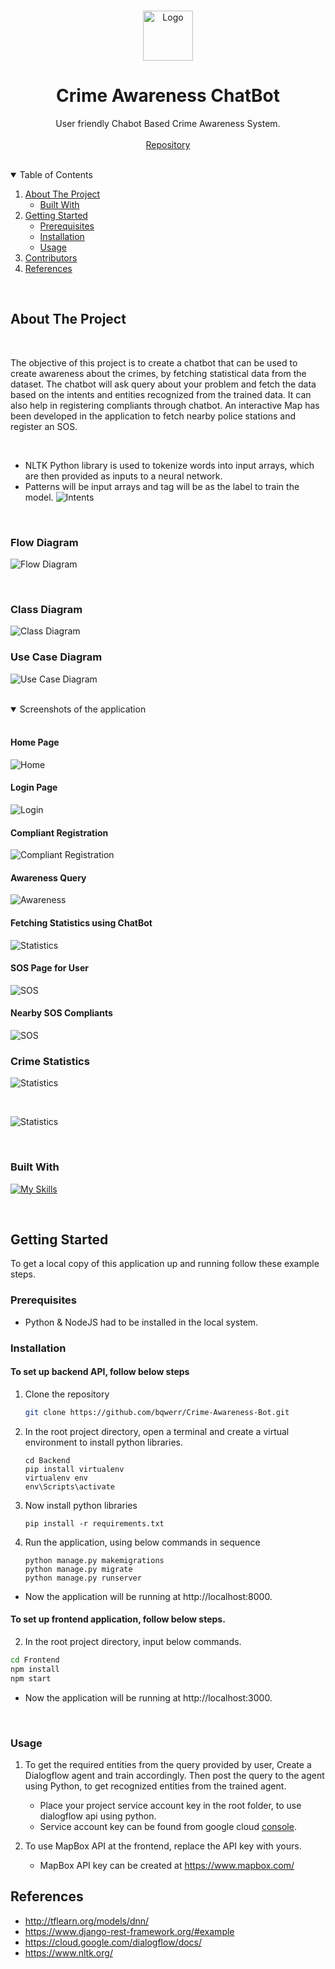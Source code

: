 
<a name="readme-top"></a>


<!-- PROJECT LOGO -->
<br />
<div align="center">
  <a>
    <img src="media/logo.png" alt="Logo" width="80" height="80">
  </a>

<br />
<h1 align="center">Crime Awareness ChatBot</h1>

  
  

  <p align="center">
    User friendly Chabot Based Crime Awareness System.
    <br />
    <br/>
    <a href="https://github.com/bqwerr/Crime-Awareness-Bot">Repository</a>
    <!-- · <a href="https://bqwerr.github.io">Explore the docs</a> -->
  </p>
</div>

<br />

<!-- TABLE OF CONTENTS -->
<details open>
  <summary>Table of Contents</summary>
  <ol>
    <li>
      <a href="#about-the-project">About The Project</a>
      <ul>
        <li><a href="#built-with">Built With</a></li>
      </ul>
    </li>
    <li>
      <a href="#getting-started">Getting Started</a>
      <ul>
        <li><a href="#prerequisites">Prerequisites</a></li>
        <li><a href="#installation">Installation</a></li>
        <li><a href="#usage">Usage</a></li>
      </ul>
    </li>
    <!-- <li><a href="#features">Features</a></li> -->
    <li><a href="#contributors">Contributors</a></li>
    <!-- <li><a href="#license">License</a></li> -->
    <!-- <li><a href="#contributors">Contact</a></li> -->
    <li><a href="#references">References</a></li>
  </ol>
</details>


<br />

<!-- ABOUT THE PROJECT -->
## About The Project
<br />

The objective of this project is to create a chatbot that can be used to create awareness about the crimes, by fetching statistical data from the dataset. The chatbot will ask query about your problem and fetch the data based on the intents and entities recognized from the trained data. It can also help in registering compliants through chatbot. An interactive Map has been developed in the application to fetch nearby police stations and register an SOS.

<br />

* NLTK Python library is used to tokenize words into input arrays, which are then provided as inputs to a neural network.
* Patterns will be input arrays and tag will be as the label to train the model.
    ![Intents](/media/intents.png)

<br />

### Flow Diagram 
![Flow Diagram](/media/flow.png)

<br />

### Class Diagram
![Class Diagram](/media/class.png)

### Use Case Diagram
![Use Case Diagram](/media/usecase.png)



<br />


<details open>

<summary> Screenshots of the application </summary>

<br />

#### Home Page
![Home](/media/home.png)

#### Login Page
![Login](/media/login.png)

#### Compliant Registration
![Compliant Registration](/media/compliant.png)

#### Awareness Query
![Awareness](/media/awareness.png)

#### Fetching Statistics using ChatBot
![Statistics](/media/chatbot-statistics.png)

#### SOS Page for User
![SOS](/media/sos.png)

#### Nearby SOS Compliants
![SOS](/media/sos-police.png)

### Crime Statistics
![Statistics](/media/statistics.png)

<br />

![Statistics](/media/visualization.png)

</details>
<br />

### Built With

[![My Skills](https://skillicons.dev/icons?i=django,python,js,react&perline=4)](https://skillicons.dev)


<br />

<!-- GETTING STARTED -->
## Getting Started

To get a local copy of this application up and running follow these example steps.

### Prerequisites

* Python & NodeJS had to be installed in the local system.

### Installation

#### To set up backend API, follow below steps

1. Clone the repository
   ```sh
   git clone https://github.com/bqwerr/Crime-Awareness-Bot.git
   ```
2. In the root project directory, open a terminal and create a virtual environment to install python libraries.

    ```
    cd Backend
    pip install virtualenv
    virtualenv env
    env\Scripts\activate
    ```

3. Now install python libraries

    ```
    pip install -r requirements.txt
    ```

4. Run the application, using below commands in sequence

    ``` 
    python manage.py makemigrations
    python manage.py migrate
    python manage.py runserver
    ```

- Now the application will be running at http://localhost:8000.


#### To set up frontend application, follow below steps.
2. In the root project directory, input below commands.
```sh
cd Frontend
npm install
npm start
```
- Now the application will be running at http://localhost:3000.

<br />

### Usage

1. To get the required entities from the query provided by user, Create a Dialogflow agent and train accordingly. Then post the query to the agent using Python, to get recognized entities from the trained agent.
    - Place your project service account key in the root folder, to use dialogflow api using python.
    - Service account key can be found from google cloud <a href="https://console.cloud.google.com/iam-admin/">console</a>.

2. To use MapBox API at the frontend, replace the API key with yours.
    - MapBox API key can be created at https://www.mapbox.com/

<!-- See the [open issues](https://github.com/github_username/repo_name/issues) for a full list of proposed features (and known issues). -->




<!-- CONTRIBUTING -->
<!-- ## Contributing
Contributions are what make the open source community such an amazing place to learn, inspire, and create. Any contributions you make are **greatly appreciated**.
If you have a suggestion that would make this better, please fork the repo and create a pull request. You can also simply open an issue with the tag "enhancement".
Don't forget to give the project a star! Thanks again!
1. Fork the Project
2. Create your Feature Branch (`git checkout -b feature/AmazingFeature`)
3. Commit your Changes (`git commit -m 'Add some AmazingFeature'`)
4. Push to the Branch (`git push origin feature/AmazingFeature`)
5. Open a Pull Request
<br /> -->


<!-- CONTACT -->






<!-- ACKNOWLEDGMENTS -->
## References

* http://tflearn.org/models/dnn/
* https://www.django-rest-framework.org/#example
* https://cloud.google.com/dialogflow/docs/
* https://www.nltk.org/


[website]: https://bqwerr.github.io
[linkedin]: https://linkedin.com/in/srujan-tumma
[gmail]: mailto:tummasrujan@gmail.com
[github]: https://github.com/bqwerr
[SaiLinkedin]: https://www.linkedin.com/in/saikirankammari/

